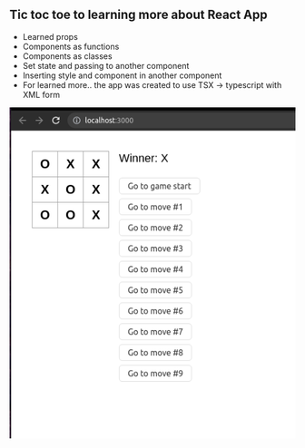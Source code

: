 ## Tic toc toe to learning more about React App
- Learned props
- Components as functions
- Components as classes
- Set state and passing to another component
- Inserting style and component in another component
- For learned more.. the app was created to use TSX -> typescript with XML form

![Screenshot](img.png)